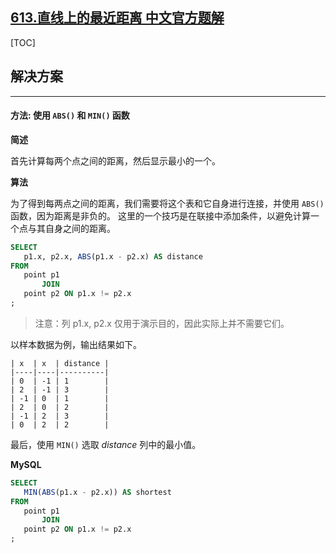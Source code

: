 ## [613.直线上的最近距离 中文官方题解](https://leetcode.cn/problems/shortest-distance-in-a-line/solutions/100000/zhi-xian-shang-de-zui-jin-ju-chi-by-leet-a51r)

[TOC] 

 ## 解决方案 

---

 #### 方法: 使用 `ABS()` 和 `MIN()` 函数 

 **简述** 

 首先计算每两个点之间的距离，然后显示最小的一个。 

 **算法** 

 为了得到每两点之间的距离，我们需要将这个表和它自身进行连接，并使用 `ABS()` 函数，因为距离是非负的。 这里的一个技巧是在联接中添加条件，以避免计算一个点与其自身之间的距离。 

 ```sql 
 SELECT
    p1.x, p2.x, ABS(p1.x - p2.x) AS distance
FROM
    point p1
        JOIN
    point p2 ON p1.x != p2.x
;
 ```
 > 注意：列 p1.x, p2.x 仅用于演示目的，因此实际上并不需要它们。 

 以样本数据为例，输出结果如下。

  ```
| x  | x  | distance |
|----|----|----------|
| 0  | -1 | 1        |
| 2  | -1 | 3        |
| -1 | 0  | 1        |
| 2  | 0  | 2        |
| -1 | 2  | 3        |
| 0  | 2  | 2        |
  ```

 最后，使用 `MIN()` 选取 *distance* 列中的最小值。 

 **MySQL** 

 ```Sql [slu1]
SELECT
    MIN(ABS(p1.x - p2.x)) AS shortest
FROM
    point p1
        JOIN
    point p2 ON p1.x != p2.x
;
 ```